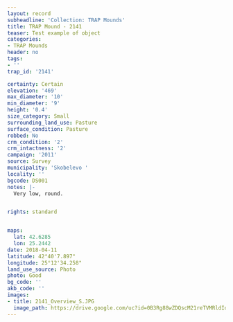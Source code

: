 ```yaml
---
layout: record
subheadline: 'Collection: TRAP Mounds'
title: TRAP Mound - 2141
teaser: Test example of object
categories:
- TRAP Mounds
header: no
tags:
- ''
trap_id: '2141'

certainty: Certain
elevation: '469'
max_diameter: '10'
min_diameter: '9'
height: '0.4'
size_category: Small
surrounding_land_use: Pasture
surface_condition: Pasture
robbed: No
crm_condition: '2'
crm_intactness: '2'
campaign: '2011'
source: Survey
municipality: 'Skobelevo '
locality: ''
bgcode: DS001
notes: |-
  Very low, round.


rights: standard


maps:
  lat: 42.6285
  lon: 25.2442
date: 2018-04-11
latitude: 42°40'7.897"
longitude: 25°12'34.258"
land_use_source: Photo
photo: Good
bg_code: ''
akb_code: ''
images:
- title: 2141_Overview_S.JPG
  image_path: https://drive.google.com/uc?id=0B3Rg88wZDQscM21reTVMRldIdWM
---
```

